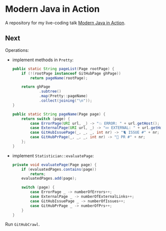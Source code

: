 # Modern Java in Action

A repository for my live-coding talk [Modern Java in Action](https://nipafx.dev/talk-java-action).

## Next

Operations:
* implement methods in `Pretty`:
	```java
	public static String pageList(Page rootPage) {
		if (!(rootPage instanceof GitHubPage ghPage))
			return pageName(rootPage);

		return ghPage
				.subtree()
				.map(Pretty::pageName)
				.collect(joining("\n"));
	}

	public static String pageName(Page page) {
		return switch (page) {
			case ErrorPage(URI url, _) -> "💥 ERROR: " + url.getHost();
			case ExternalPage(URI url, _) -> "💤 EXTERNAL: " + url.getHost();
			case GitHubIssuePage(_, _, _, int nr) -> "🐈 ISSUE #" + nr;
			case GitHubPrPage(_, _, _, int nr) -> "🐙 PR #" + nr;
		};
	}
	```
* implement `Statistician::evaluatePage`:
	```java
	private void evaluatePage(Page page) {
		if (evaluatedPages.contains(page))
			return;
		evaluatedPages.add(page);

		switch (page) {
			case ErrorPage _ -> numberOfErrors++;
			case ExternalPage _ -> numberOfExternalLinks++;
			case GitHubIssuePage _ -> numberOfIssues++;
			case GitHubPrPage _ -> numberOfPrs++;
		}
	}
	```

Run `GitHubCrawl`.
